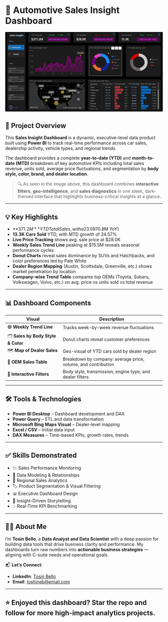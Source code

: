 # 🚗 Automotive Sales Insight Dashboard

![Sales Insight Dashboard](./SALES.png)

## 📌 Project Overview

This **Sales Insight Dashboard** is a dynamic, executive-level data product built using **Power BI** to track real-time performance across car sales, dealership activity, vehicle types, and regional trends.

The dashboard provides a complete **year-to-date (YTD)** and **month-to-date (MTD)** breakdown of key automotive KPIs including total sales revenue, units sold, average price fluctuations, and segmentation by **body style, color, brand, and dealer location**.

> 🔍 As seen in the image above, this dashboard combines **interactive filters**, **geo-intelligence**, and **sales diagnostics** in one sleek, dark-themed interface that highlights business-critical insights at a glance.

---

## 💡 Key Highlights

- **$371.2M** YTD Total Sales, with a 23.59% increase (+$70.8M YoY)
- **13.3K Cars Sold** YTD, with MTD growth of 24.57%
- **Live Price Tracking** shows avg. sale price at $28.0K
- **Weekly Sales Trend Line** peaking at $15.5M reveals seasonal performance cycles
- **Donut Charts** reveal sales dominance by SUVs and Hatchbacks, and color preferences led by Pale White
- **Dealer Region Mapping** (Austin, Scottsdale, Greenville, etc.) shows market penetration by location
- **Company-wise Trend Table** compares top OEMs (Toyota, Subaru, Volkswagen, Volvo, etc.) on avg. price vs units sold vs total revenue

---

## 📊 Dashboard Components

| Visual | Description |
|--------|-------------|
| 🟣 **Weekly Trend Line** | Tracks week-by-week revenue fluctuations |
| 🗂 **Sales by Body Style & Color** | Donut charts reveal customer preferences |
| 🗺️ **Map of Dealer Sales** | Geo-visual of YTD cars sold by dealer region |
| 🏢 **OEM Sales Table** | Breakdown by company: average price, volume, and contribution |
| 🔄 **Interactive Filters** | Body style, transmission, engine type, and dealer filters |

---

## 🛠 Tools & Technologies

- **Power BI Desktop** – Dashboard development and DAX
- **Power Query** – ETL and data transformation
- **Microsoft Bing Maps Visual** – Dealer-level mapping
- **Excel / CSV** – Initial data input
- **DAX Measures** – Time-based KPIs, growth rates, trends

---

## ✅ Skills Demonstrated

- 📉 Sales Performance Monitoring  
- 🧩 Data Modeling & Relationships  
- 📍 Regional Sales Analytics  
- 🏷 Product Segmentation & Visual Filtering  
- 📊 Executive Dashboard Design  
- 🧠 Insight-Driven Storytelling  
- 💡 Real-Time KPI Benchmarking

---

## 👨‍💼 About Me

I’m **Tosin Bello**, a **Data Analyst and Data Scientist** with a deep passion for building data tools that drive business clarity and performance. My dashboards turn raw numbers into **actionable business strategies** — aligning with C-suite needs and operational goals.

📬 **Let’s Connect**:

- **LinkedIn**: [Tosin Bello](https://www.linkedin.com/in/tosinbellofin)
- **Email**: toshineb@email.com

---

## ⭐ Enjoyed this dashboard? Star the repo and follow for more high-impact analytics projects.
